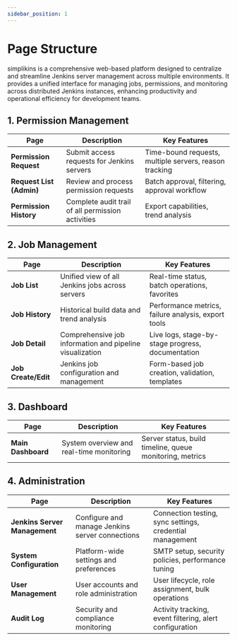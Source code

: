 ```yaml
---
sidebar_position: 1
---
```


# Page Structure

simplikins is a comprehensive web-based platform designed to centralize and streamline Jenkins server management across multiple environments. It provides a unified interface for managing jobs, permissions, and monitoring across distributed Jenkins instances, enhancing productivity and operational efficiency for development teams.

## 1. Permission Management

| Page                     | Description                                       | Key Features                                           |
| ------------------------ | ------------------------------------------------- | ------------------------------------------------------ |
| **Permission Request**   | Submit access requests for Jenkins servers        | Time-bound requests, multiple servers, reason tracking |
| **Request List (Admin)** | Review and process permission requests            | Batch approval, filtering, approval workflow           |
| **Permission History**   | Complete audit trail of all permission activities | Export capabilities, trend analysis                    |

## 2. Job Management

| Page                | Description                                              | Key Features                                        |
| ------------------- | -------------------------------------------------------- | --------------------------------------------------- |
| **Job List**        | Unified view of all Jenkins jobs across servers          | Real-time status, batch operations, favorites       |
| **Job History**     | Historical build data and trend analysis                 | Performance metrics, failure analysis, export tools |
| **Job Detail**      | Comprehensive job information and pipeline visualization | Live logs, stage-by-stage progress, documentation   |
| **Job Create/Edit** | Jenkins job configuration and management                 | Form-based job creation, validation, templates      |

## 3. Dashboard

| Page               | Description                              | Key Features                                             |
| ------------------ | ---------------------------------------- | -------------------------------------------------------- |
| **Main Dashboard** | System overview and real-time monitoring | Server status, build timeline, queue monitoring, metrics |

## 4. Administration

| Page                          | Description                                     | Key Features                                             |
| ----------------------------- | ----------------------------------------------- | -------------------------------------------------------- |
| **Jenkins Server Management** | Configure and manage Jenkins server connections | Connection testing, sync settings, credential management |
| **System Configuration**      | Platform-wide settings and preferences          | SMTP setup, security policies, performance tuning        |
| **User Management**           | User accounts and role administration           | User lifecycle, role assignment, bulk operations         |
| **Audit Log**                 | Security and compliance monitoring              | Activity tracking, event filtering, alert configuration  |
